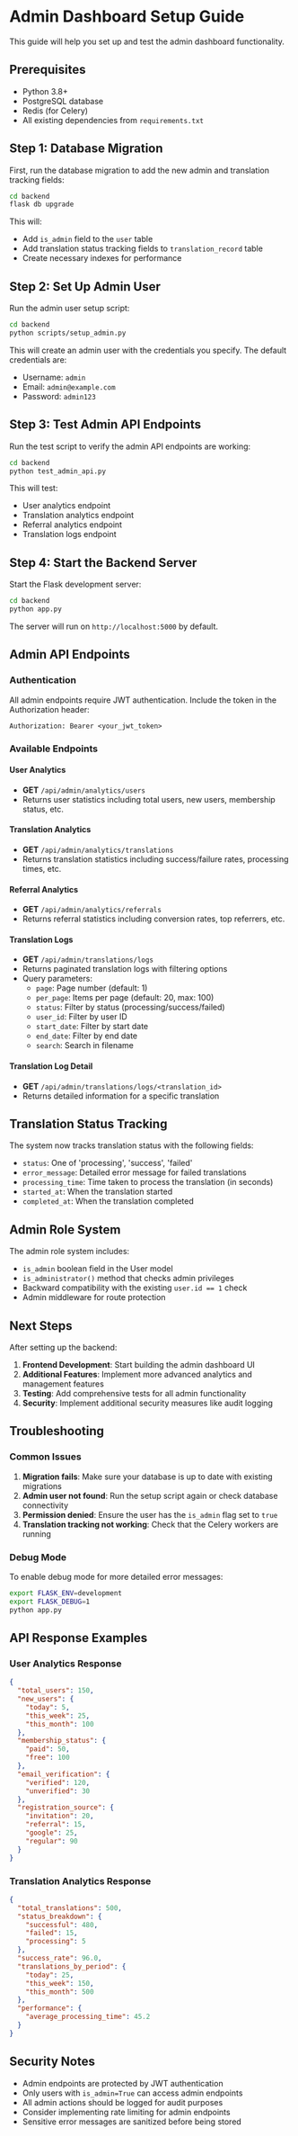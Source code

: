 # Admin Dashboard Setup Guide

This guide will help you set up and test the admin dashboard functionality.

## Prerequisites

- Python 3.8+
- PostgreSQL database
- Redis (for Celery)
- All existing dependencies from `requirements.txt`

## Step 1: Database Migration

First, run the database migration to add the new admin and translation tracking fields:

```bash
cd backend
flask db upgrade
```

This will:
- Add `is_admin` field to the `user` table
- Add translation status tracking fields to `translation_record` table
- Create necessary indexes for performance

## Step 2: Set Up Admin User

Run the admin user setup script:

```bash
cd backend
python scripts/setup_admin.py
```

This will create an admin user with the credentials you specify. The default credentials are:
- Username: `admin`
- Email: `admin@example.com`
- Password: `admin123`

## Step 3: Test Admin API Endpoints

Run the test script to verify the admin API endpoints are working:

```bash
cd backend
python test_admin_api.py
```

This will test:
- User analytics endpoint
- Translation analytics endpoint
- Referral analytics endpoint
- Translation logs endpoint

## Step 4: Start the Backend Server

Start the Flask development server:

```bash
cd backend
python app.py
```

The server will run on `http://localhost:5000` by default.

## Admin API Endpoints

### Authentication
All admin endpoints require JWT authentication. Include the token in the Authorization header:
```
Authorization: Bearer <your_jwt_token>
```

### Available Endpoints

#### User Analytics
- **GET** `/api/admin/analytics/users`
- Returns user statistics including total users, new users, membership status, etc.

#### Translation Analytics
- **GET** `/api/admin/analytics/translations`
- Returns translation statistics including success/failure rates, processing times, etc.

#### Referral Analytics
- **GET** `/api/admin/analytics/referrals`
- Returns referral statistics including conversion rates, top referrers, etc.

#### Translation Logs
- **GET** `/api/admin/translations/logs`
- Returns paginated translation logs with filtering options
- Query parameters:
  - `page`: Page number (default: 1)
  - `per_page`: Items per page (default: 20, max: 100)
  - `status`: Filter by status (processing/success/failed)
  - `user_id`: Filter by user ID
  - `start_date`: Filter by start date
  - `end_date`: Filter by end date
  - `search`: Search in filename

#### Translation Log Detail
- **GET** `/api/admin/translations/logs/<translation_id>`
- Returns detailed information for a specific translation

## Translation Status Tracking

The system now tracks translation status with the following fields:

- `status`: One of 'processing', 'success', 'failed'
- `error_message`: Detailed error message for failed translations
- `processing_time`: Time taken to process the translation (in seconds)
- `started_at`: When the translation started
- `completed_at`: When the translation completed

## Admin Role System

The admin role system includes:

- `is_admin` boolean field in the User model
- `is_administrator()` method that checks admin privileges
- Backward compatibility with the existing `user.id == 1` check
- Admin middleware for route protection

## Next Steps

After setting up the backend:

1. **Frontend Development**: Start building the admin dashboard UI
2. **Additional Features**: Implement more advanced analytics and management features
3. **Testing**: Add comprehensive tests for all admin functionality
4. **Security**: Implement additional security measures like audit logging

## Troubleshooting

### Common Issues

1. **Migration fails**: Make sure your database is up to date with existing migrations
2. **Admin user not found**: Run the setup script again or check database connectivity
3. **Permission denied**: Ensure the user has the `is_admin` flag set to `true`
4. **Translation tracking not working**: Check that the Celery workers are running

### Debug Mode

To enable debug mode for more detailed error messages:

```bash
export FLASK_ENV=development
export FLASK_DEBUG=1
python app.py
```

## API Response Examples

### User Analytics Response
```json
{
  "total_users": 150,
  "new_users": {
    "today": 5,
    "this_week": 25,
    "this_month": 100
  },
  "membership_status": {
    "paid": 50,
    "free": 100
  },
  "email_verification": {
    "verified": 120,
    "unverified": 30
  },
  "registration_source": {
    "invitation": 20,
    "referral": 15,
    "google": 25,
    "regular": 90
  }
}
```

### Translation Analytics Response
```json
{
  "total_translations": 500,
  "status_breakdown": {
    "successful": 480,
    "failed": 15,
    "processing": 5
  },
  "success_rate": 96.0,
  "translations_by_period": {
    "today": 25,
    "this_week": 150,
    "this_month": 500
  },
  "performance": {
    "average_processing_time": 45.2
  }
}
```

## Security Notes

- Admin endpoints are protected by JWT authentication
- Only users with `is_admin=True` can access admin endpoints
- All admin actions should be logged for audit purposes
- Consider implementing rate limiting for admin endpoints
- Sensitive error messages are sanitized before being stored 